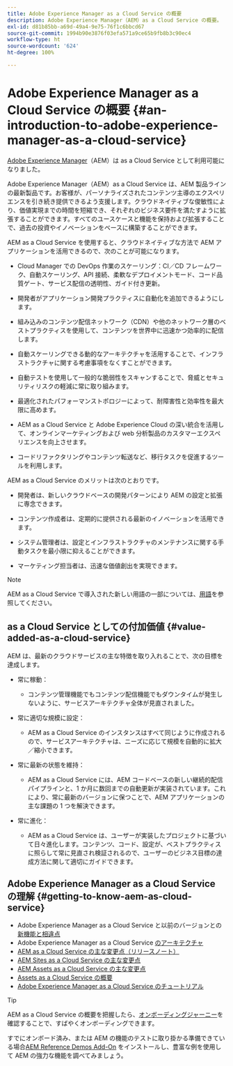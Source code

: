 ```yaml
---
title: Adobe Experience Manager as a Cloud Service の概要
description: Adobe Experience Manager（AEM）as a Cloud Service の概要。
exl-id: d81b85bb-a69d-49a4-9e75-76f1c6bbcd67
source-git-commit: 1994b90e3876f03efa571a9ce65b9fb8b3c90ec4
workflow-type: ht
source-wordcount: '624'
ht-degree: 100%

---
```


# Adobe Experience Manager as a Cloud Service の概要 {#an-introduction-to-adobe-experience-manager-as-a-cloud-service}

[Adobe Experience Manager](https://www.adobe.com/jp/marketing/experience-manager.html)（AEM）は as a Cloud Service として利用可能になりました。

Adobe Experience Manager（AEM）as a Cloud Service は、AEM 製品ラインの最新製品です。お客様が、パーソナライズされたコンテンツ主導のエクスペリエンスを引き続き提供できるよう支援します。クラウドネイティブな俊敏性により、価値実現までの時間を短縮でき、それぞれのビジネス要件を満たすように拡張することができます。すべてのユースケースと機能を保持および拡張することで、過去の投資やイノベーションをベースに構築することができます。

AEM as a Cloud Service を使用すると、クラウドネイティブな方法で AEM アプリケーションを活用できるので、次のことが可能になります。

* Cloud Manager での DevOps 作業のスケーリング：CI／CD フレームワーク、自動スケーリング、API 接続、柔軟なデプロイメントモード、コード品質ゲート、サービス配信の透明性、ガイド付き更新。

* 開発者がアプリケーション開発プラクティスに自動化を追加できるようにします。

* 組み込みのコンテンツ配信ネットワーク（CDN）や他のネットワーク層のベストプラクティスを使用して、コンテンツを世界中に迅速かつ効率的に配信します。

* 自動スケーリングできる動的なアーキテクチャを活用することで、インフラストラクチャに関する考慮事項をなくすことができます。

* 自動テストを使用して一般的な脆弱性をスキャンすることで、脅威とセキュリティリスクの軽減に常に取り組みます。

* 最適化されたパフォーマンストポロジーによって、耐障害性と効率性を最大限に高めます。

* AEM as a Cloud Service と Adobe Experience Cloud の深い統合を活用して、オンラインマーケティングおよび web 分析製品のカスタマーエクスペリエンスを向上させます。

* コードリファクタリングやコンテンツ転送など、移行タスクを促進するツールを利用します。

AEM as a Cloud Service のメリットは次のとおりです。

* 開発者は、新しいクラウドベースの開発パターンにより AEM の設定と拡張に専念できます。

* コンテンツ作成者は、定期的に提供される最新のイノベーションを活用できます。

* システム管理者は、設定とインフラストラクチャのメンテナンスに関する手動タスクを最小限に抑えることができます。

* マーケティング担当者は、迅速な価値創出を実現できます。

>[!NOTE]
>AEM as a Cloud Service で導入された新しい用語の一部については、[用語](terminology.md)を参照してください。

## as a Cloud Service としての付加価値 {#value-added-as-a-cloud-service}

AEM は、最新のクラウドサービスの主な特徴を取り入れることで、次の目標を達成します。

* 常に稼動：

   * コンテンツ管理機能でもコンテンツ配信機能でもダウンタイムが発生しないように、サービスアーキテクチャ全体が見直されました。

* 常に適切な規模に設定：

   * AEM as a Cloud Service のインスタンスはすべて同じように作成されるので、サービスアーキテクチャは、ニーズに応じて規模を自動的に拡大／縮小できます。

* 常に最新の状態を維持：

   * AEM as a Cloud Service には、AEM コードベースの新しい継続的配信パイプラインと、1 か月に数回までの自動更新が実装されています。これにより、常に最新のバージョンに保つことで、AEM アプリケーションの主な課題の 1 つを解決できます。

* 常に進化：

   * AEM as a Cloud Service は、ユーザーが実装したプロジェクトに基づいて日々進化します。コンテンツ、コード、設定が、ベストプラクティスに照らして常に見直され検証されるので、ユーザーのビジネス目標の達成方法に関して適切にガイドできます。

## Adobe Experience Manager as a Cloud Service の理解 {#getting-to-know-aem-as-cloud-service}

* Adobe Experience Manager as a Cloud Service と以前のバージョンとの[新機能と相違点](/help/overview/what-is-new-and-different.md)
* Adobe Experience Manager as a Cloud Service [のアーキテクチャ](/help/overview/architecture.md)
* [AEM as a Cloud Service の主な変更点（リリースノート）](/help/release-notes/aem-cloud-changes.md)
* [AEM Sites as a Cloud Service の主な変更点](/help/sites-cloud/sites-cloud-changes.md)
* [AEM Assets as a Cloud Service の主な変更点](/help/assets/assets-cloud-changes.md)
* [Assets as a Cloud Service の概要](/help/assets/overview.md)
* [Adobe Experience Manager as a Cloud Service のチュートリアル](https://experienceleague.adobe.com/docs/experience-manager-learn/cloud-service/overview.html?lang=ja)

>[!TIP]
>
>AEM as a Cloud Service の概要を把握したら、[オンボーディングジャーニー](/help/journey-onboarding/overview.md)を確認することで、すばやくオンボーディングできます。
>
>すでにオンボード済み、または AEM の機能のテストに取り掛かる準備できている場合[AEM Reference Demos Add-On](/help/journey-sites/demos-add-on/overview.md) をインストールし、豊富な例を使用して AEM の強力な機能を調べてみましょう。
